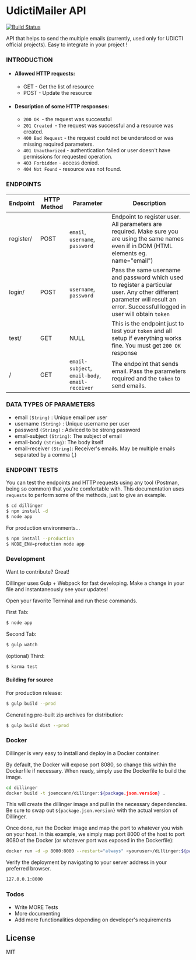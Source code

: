 # UdictiMailer API


[![Build Status](https://travis-ci.org/joemccann/dillinger.svg?branch=master)](https://github.com/maen08)

API that helps to send the multiple emails (currently, used only for UDICTI official projects). Easy to integrate in your project !



### INTRODUCTION

- #### Allowed HTTP requests:

  - GET - Get the list of resource
  - POST - Update the resource


- #### Description of some HTTP responses:

  - `200 OK `- the request was successful 
  - `201 Created `- the request was successful and a resource was created.
  - `400 Bad Request` - the request could not be understood or was missing required parameters.
  - `401 Unauthorized` - authentication failed or user doesn't have permissions for requested operation.
  - `403 Forbidden` - access denied.
  - `404 Not Found` - resource was not found.


### ENDPOINTS

Endpoint | HTTP Method | Parameter | Description
| ------ | ------ | ------ | ------ |
| register/ | POST | `email`, `username`, `password` | Endpoint to register user. All parameters are required. Make sure you are using the same names even if in DOM (HTML elements eg. name="email")
| login/ | POST | `username`, `password` | Pass the same username and password which used to register a particular user. Any other different parameter will result an error. Successful logged in user will obtain `token`
| test/ |GET | NULL | This is the endpoint just to test your `token` and all setup if everything works fine. You must get `200 OK` response
| / | GET | `email-subject`, `email-body`, `email-receiver` | The endpoint that sends email. Pass the parameters required and the `token` to send emails.



### DATA TYPES OF PARAMETERS
- email `(String)` : Unique email per user
-  username `(String)` : Unique username per user
-   password `(String)` : Adviced to be strong password
-   email-subject `(String)`: The subject of email
-   email-body `(String)`: The body itself
-   email-receiver `(String)`: Receiver's emails. May be multiple emails separated by a comma (,)





### ENDPOINT TESTS
You can test the endpoints and HTTP requests using any tool (Postman, being so common) that you're comfortable with. This documentation uses `requests` to perform some of the methods, just to give an example.

```sh
$ cd dillinger
$ npm install -d
$ node app
```

For production environments...

```sh
$ npm install --production
$ NODE_ENV=production node app
```



### Development

Want to contribute? Great!

Dillinger uses Gulp + Webpack for fast developing.
Make a change in your file and instantaneously see your updates!

Open your favorite Terminal and run these commands.

First Tab:
```sh
$ node app
```

Second Tab:
```sh
$ gulp watch
```

(optional) Third:
```sh
$ karma test
```
#### Building for source
For production release:
```sh
$ gulp build --prod
```
Generating pre-built zip archives for distribution:
```sh
$ gulp build dist --prod
```
### Docker
Dillinger is very easy to install and deploy in a Docker container.

By default, the Docker will expose port 8080, so change this within the Dockerfile if necessary. When ready, simply use the Dockerfile to build the image.

```sh
cd dillinger
docker build -t joemccann/dillinger:${package.json.version} .
```
This will create the dillinger image and pull in the necessary dependencies. Be sure to swap out `${package.json.version}` with the actual version of Dillinger.

Once done, run the Docker image and map the port to whatever you wish on your host. In this example, we simply map port 8000 of the host to port 8080 of the Docker (or whatever port was exposed in the Dockerfile):

```sh
docker run -d -p 8000:8080 --restart="always" <youruser>/dillinger:${package.json.version}
```

Verify the deployment by navigating to your server address in your preferred browser.

```sh
127.0.0.1:8000
```



### Todos

 - Write MORE Tests
 - More documenting
 - Add more functionalities depending on developer's requirements
 

License
----

MIT

